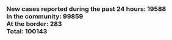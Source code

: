 ### New cases reported during the past 24 hours: 19588<br/>In the community: 99859<br/>At the border: 283<br/>Total: 100143